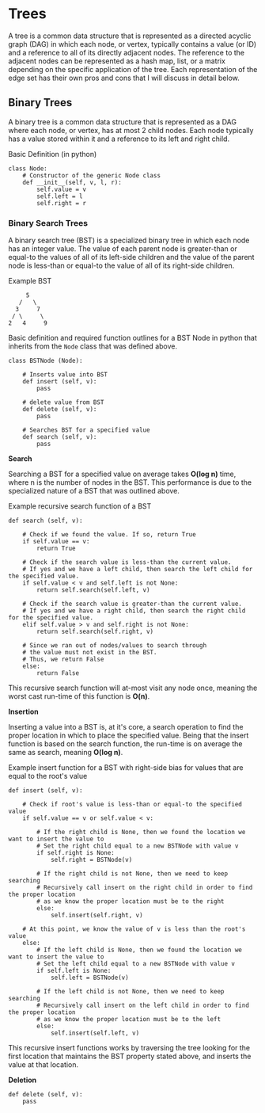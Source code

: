 # Trees

A tree is a common data structure that is represented as a directed acyclic graph (DAG) in which each node, or vertex, typically contains a value (or ID) and a reference to all of its directly adjacent nodes. The reference to the adjacent nodes can be represented as a hash map, list, or a matrix depending on the specific application of the tree. Each representation of the edge set has their own pros and cons that I will discuss in detail below.

## Binary Trees

A binary tree is a common data structure that is represented as a DAG where each node, or vertex, has at most 2 child nodes. Each node typically has a value stored within it and a reference to its left and right child. 


Basic Definition (in python)

```
class Node:
	# Constructor of the generic Node class
	def __init__(self, v, l, r):
		self.value = v
		self.left = l
		self.right = r
```

### Binary Search Trees

A binary search tree (BST) is a specialized binary tree in which each node has an integer value. The value of each parent node is greater-than or equal-to the values of all of its left-side children and the value of the parent node is less-than or equal-to the value of all of its right-side children.

Example BST
```
     5
   /   \
  3     7
 / \     \
2   4     9

```

Basic definition and required function outlines for a BST Node in python that inherits from the `Node` class that was defined above.

```
class BSTNode (Node):

	# Inserts value into BST
	def insert (self, v):
		pass

	# delete value from BST
	def delete (self, v):
		pass

	# Searches BST for a specified value
	def search (self, v):
		pass
```

**Search**

Searching a BST for a specified value on average takes **O(log n)** time, where n is the number of nodes in the BST. This performance is due to the specialized nature of a BST that was outlined above. 

Example recursive search function of a BST

```
def search (self, v):

	# Check if we found the value. If so, return True
	if self.value == v:
		return True

	# Check if the search value is less-than the current value.
	# If yes and we have a left child, then search the left child for the specified value.
	if self.value < v and self.left is not None:
		return self.search(self.left, v)

	# Check if the search value is greater-than the current value.
	# If yes and we have a right child, then search the right child for the specified value.
	elif self.value > v and self.right is not None:
		return self.search(self.right, v)

	# Since we ran out of nodes/values to search through
	# the value must not exist in the BST.
	# Thus, we return False
	else:
		return False
```

This recursive search function will at-most visit any node once, meaning the worst cast run-time of this function is **O(n)**.

**Insertion**

Inserting a value into a BST is, at it's core, a search operation to find the proper location in which to place the specified value. Being that the insert function is based on the search function, the run-time is on average the same as search, meaning **O(log n)**.

Example insert function for a BST with right-side bias for values that are equal to the root's value

```
def insert (self, v):
	
	# Check if root's value is less-than or equal-to the specified value
	if self.value == v or self.value < v:

		# If the right child is None, then we found the location we want to insert the value to
		# Set the right child equal to a new BSTNode with value v
		if self.right is None:
			self.right = BSTNode(v)

		# If the right child is not None, then we need to keep searching
		# Recursively call insert on the right child in order to find the proper location
		# as we know the proper location must be to the right
		else:
			self.insert(self.right, v)

	# At this point, we know the value of v is less than the root's value
	else:
		# If the left child is None, then we found the location we want to insert the value to
		# Set the left child equal to a new BSTNode with value v
		if self.left is None:
			self.left = BSTNode(v)

		# If the left child is not None, then we need to keep searching
		# Recursively call insert on the left child in order to find the proper location
		# as we know the proper location must be to the left
		else:
			self.insert(self.left, v)

```

This recursive insert functions works by traversing the tree looking for the first location that maintains the BST property stated above, and inserts the value at that location.

**Deletion**

```
def delete (self, v):
	pass
```